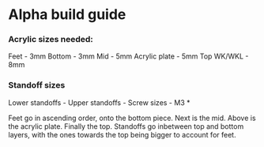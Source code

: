 # Alpha build guide

### Acrylic sizes needed:

Feet - 3mm
Bottom - 3mm
Mid - 5mm
Acrylic plate - 5mm
Top WK/WKL - 8mm

### Standoff sizes

Lower standoffs - 
Upper standoffs - 
Screw sizes - M3 * 

Feet go in ascending order, onto the bottom piece. Next is the mid. Above is the acrylic plate. Finally the top. Standoffs go inbetween top and bottom layers, with the ones towards the top being bigger to account for feet.

